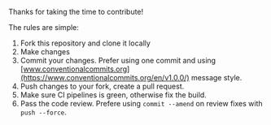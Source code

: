Thanks for taking the time to contribute!

The rules are simple:
 1. Fork this repository and clone it locally
 2. Make changes
 3. Commit your changes. Prefer using one commit and using [www.conventionalcommits.org](https://www.conventionalcommits.org/en/v1.0.0/)
 message style.
 4. Push changes to your fork, create a pull request.
 5. Make sure CI pipelines is green, otherwise fix the build.
 6. Pass the code review. Prefere using `commit --amend` on review fixes with `push --force`.
